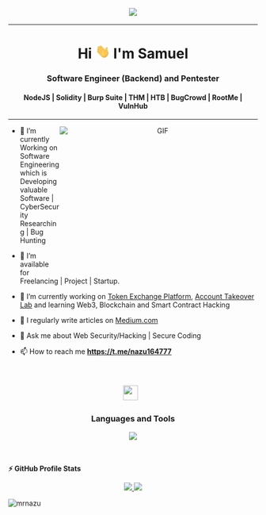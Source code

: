 <p align="center">
  <img src="https://github.com/thompsonemerson/thompsonemerson/raw/master/cover-thompson.png" height="200"/>
</p>
<hr>
<h1 align="center">Hi <img src="https://raw.githubusercontent.com/ABSphreak/ABSphreak/master/gifs/Hi.gif" width="30px"> I'm Samuel</h1>
<h3 align="center">Software Engineer (Backend) and Pentester</h3>
<h4 align="center">NodeJS | Solidity | Burp Suite | THM | HTB | BugCrowd | RootMe | VulnHub</h4>
<hr>
<a target="_blank" align="center">
  <img align="right" top="500" height="300" width="400" alt="GIF" src="https://media.giphy.com/media/SWoSkN6DxTszqIKEqv/giphy.gif">
</a>

- 🔭 I’m currently Working on Software Engineering which is Developing valuable Software | CyberSecurity Researching | Bug Hunting

- 🤝 I’m available for Freelancing | Project | Startup.

- 🌱 I’m currently working on [Token Exchange Platform](https://github.com/mrnazu/token-exchange-platform), [Account Takeover Lab](https://github.com/mrnazu/account-takeover-lab) and learning Web3, Blockchain and Smart Contract Hacking

- 📝 I regularly write articles on [Medium.com](https://mrnazu.medium.com/)

- 💬 Ask me about Web Security/Hacking | Secure Coding

- 📫 How to reach me **https://t.me/nazu164777**

<br/>
<h3 align="center" > <img src="https://media.giphy.com/media/iY8CRBdQXODJSCERIr/giphy.gif" width="30" height="30" style="margin-right: 10px;"></h3>

<h3 align="center">Languages and Tools</h3>
<p align="center">
  <a href="https://skillicons.dev">
    <img src="https://skillicons.dev/icons?i=nodejs,solidity,c,bash,linux,git,github,githubactions,docker,vim,vercel,md,postman" />
  </a>
</p>

<br>

**:zap: GitHub Profile Stats**
<p align="center">
<a href="https://github.com/mrnazu">
  <img height="180em" src="https://github-readme-stats-eight-theta.vercel.app/api?username=mrnazu&show_icons=true&theme=algolia&include_all_commits=true&count_private=true"/>
  <img height="180em" src="https://github-readme-stats-eight-theta.vercel.app/api/top-langs/?username=mrnazu&layout=compact&langs_count=8&theme=algolia"/>
</a>
</p>
<img src="https://komarev.com/ghpvc/?username=mrnazu" alt="mrnazu"/>
